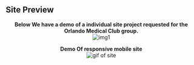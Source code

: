 <h2>Site Preview</h2>

<p align="center">
  <strong>Below We have a demo of a individual site project requested for the Orlando Medical Club group.</strong> <br>
  <img src="http://i68.tinypic.com/zvem48.png" alt="img1"/>
</p>

<p align="center">
  <strong> Demo Of responsive mobile site</strong> <br>
  <img src="http://i63.tinypic.com/ojgksx.gif" alt="gif of site"/>
</p>
